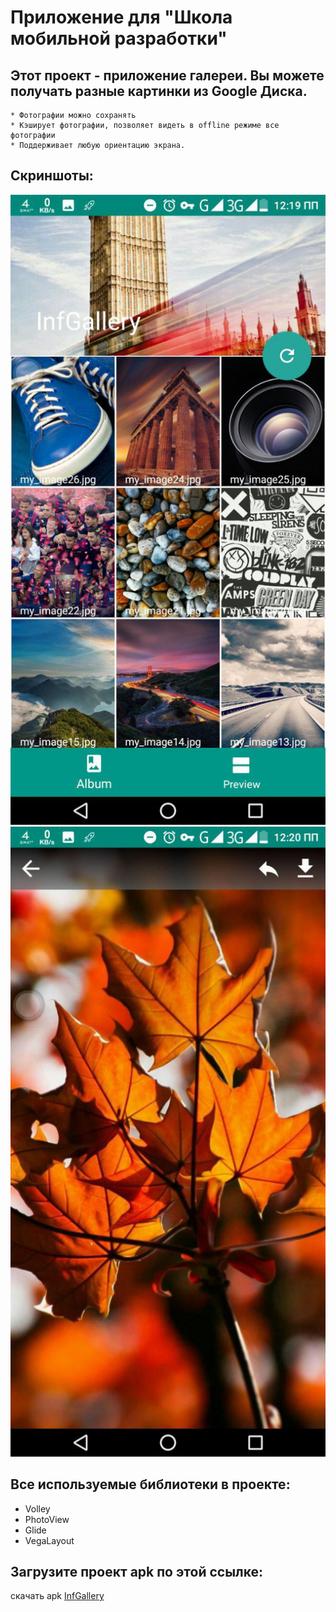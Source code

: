 # **Приложение для "Школа мобильной разработки"**

## Этот проект - приложение галереи. Вы можете получать разные картинки из Google Диска.

	* Фотографии можно сохранять
	* Кэширует фотографии, позволяет видеть в offline режиме все фотографии
 	* Поддерживает любую ориентацию экрана.

## Скриншоты:
![alt text](https://github.com/Khushnidjon/InfGallery_Yandex/blob/master/photo_2018-05-06_15-09-28.jpg)
![alt text](https://github.com/Khushnidjon/InfGallery_Yandex/blob/master/photo_2018-05-06_15-09-26.jpg)


## Все используемые библиотеки в проекте:
  * Volley
  * PhotoView
  * Glide
  * VegaLayout	

## Загрузите проект apk по этой ссылке:
скачать apk [InfGallery](https://doc-00-0c-docs.googleusercontent.com/docs/securesc/mrloreuvmojdl2eri6hkae3ajm9c89ll/nii2bo3pnuvg2ppvvkv9ir9k2212fm37/1525593600000/11482773730601844163/15069332232112323495/1J1duAstlx6TTIQHgGj1Ryam51VV-7h5m?e=download)